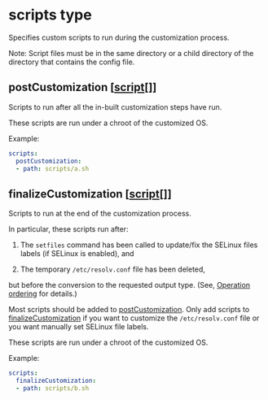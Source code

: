 # scripts type

Specifies custom scripts to run during the customization process.

Note: Script files must be in the same directory or a child directory of the directory
that contains the config file.

## postCustomization [[script](./script.md)[]]

Scripts to run after all the in-built customization steps have run.

These scripts are run under a chroot of the customized OS.

Example:

```yaml
scripts:
  postCustomization:
  - path: scripts/a.sh
```

## finalizeCustomization [[script](./script.md)[]]

Scripts to run at the end of the customization process.

In particular, these scripts run after:

1. The `setfiles` command has been called to update/fix the SELinux files labels (if
   SELinux is enabled), and

2. The temporary `/etc/resolv.conf` file has been deleted,

but before the conversion to the requested output type.
(See, [Operation ordering](../configuration.md#operation-ordering) for details.)

Most scripts should be added to [postCustomization](#postcustomization-script).
Only add scripts to [finalizeCustomization](#finalizecustomization-script) if you want
to customize the `/etc/resolv.conf` file or you want manually set SELinux file labels.

These scripts are run under a chroot of the customized OS.

Example:

```yaml
scripts:
  finalizeCustomization:
  - path: scripts/b.sh
```
